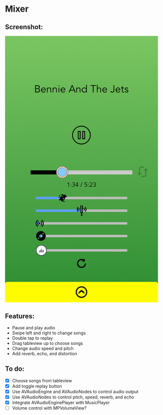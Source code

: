 # Mixer

## Screenshot:
![screenshot](/images/screenshot1.jpg)

## Features:
- Pause and play audio
- Swipe left and right to change songs
- Double tap to replay
- Drag tableview up to choose songs
- Change audio speed and pitch
- Add reverb, echo, and distortion

## To do:
- [x] Choose songs from tableview
- [x] Add toggle replay button
- [X] Use AVAudioEngine and AVAudioNodes to control audio output
- [X] Use AVAudioNodes to control pitch, speed, reverb, and echo
- [X] Integrate AVAudioEnginePlayer with MusicPlayer
- [ ] Volume control with MPVolumeView?
